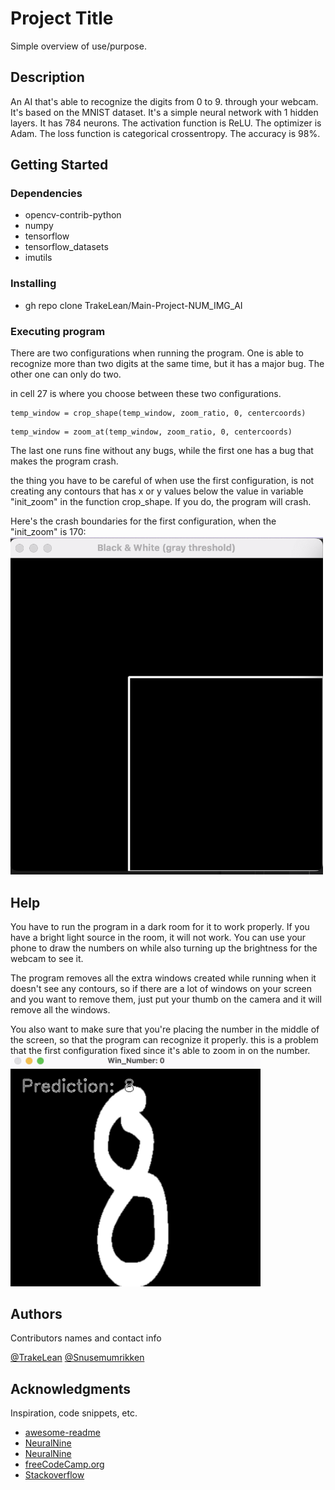 # Project Title

Simple overview of use/purpose.

## Description

An AI that's able to recognize the digits from 0 to 9. through your webcam. It's based on the MNIST dataset. It's a simple neural network with 1 hidden layers. It has 784 neurons. The activation function is ReLU. The optimizer is Adam. The loss function is categorical crossentropy. The accuracy is 98%.

## Getting Started

### Dependencies

* opencv-contrib-python 
* numpy
* tensorflow
* tensorflow_datasets
* imutils

### Installing

* gh repo clone TrakeLean/Main-Project-NUM_IMG_AI

### Executing program

There are two configurations when running the program. One is able to recognize more than two digits at the same time, but it has a major bug. The other one can only do two.

in cell 27 is where you choose between these two configurations.
```
temp_window = crop_shape(temp_window, zoom_ratio, 0, centercoords)
```
```
temp_window = zoom_at(temp_window, zoom_ratio, 0, centercoords)
```
The last one runs fine without any bugs, while the first one has a bug that makes the program crash.

the thing you have to be careful of when use the first configuration, is not creating any contours that has x or y values below the value in variable "init_zoom" in the function crop_shape. If you do, the program will crash.

Here's the crash boundaries for the first configuration, when the "init_zoom" is 170:
<img src="readmeImgs/boundaries.png" width="500">

## Help

You have to run the program in a dark room for it to work properly. If you have a bright light source in the room, it will not work. You can use your phone to draw the numbers on while also turning up the brightness for the webcam to see it.

The program removes all the extra windows created while running when it doesn't see any contours, so if there are a lot of windows on your screen and you want to remove them, just put your thumb on the camera and it will remove all the windows.

You also want to make sure that you're placing the number in the middle of the screen, so that the program can recognize it properly. this is a problem that the first configuration fixed since it's able to zoom in on the number.
<img src="readmeImgs/placement.png" width="400">


## Authors

Contributors names and contact info

[@TrakeLean](https://github.com/TrakeLean)
[@Snusemumrikken](https://github.com/Snusemumrikken)

## Acknowledgments

Inspiration, code snippets, etc.
* [awesome-readme](https://github.com/matiassingers/awesome-readme)
* [NeuralNine](https://www.youtube.com/watch?v=t0EzVCvQjGE)
* [NeuralNine](https://www.youtube.com/watch?v=bte8Er0QhDg)
* [freeCodeCamp.org](https://www.youtube.com/watch?v=oXlwWbU8l2o)
* [Stackoverflow](https://stackoverflow.com/)